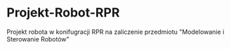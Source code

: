 # Projekt-Robot-RPR
Projekt robota w konifugracji RPR na zaliczenie przedmiotu "Modelowanie i Sterowanie Robotów"
